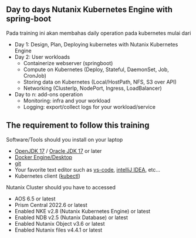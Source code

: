 ## Day to days Nutanix Kubernetes Engine with spring-boot

Pada training ini akan membahas daily operation pada kubernetes mulai dari

- Day 1: Design, Plan, Deploying kubernetes with Nutanix Kubernetes Engine 
- Day 2: User workloads
  - Containerize webserver (springboot)
  - Compute on Kubernetes (Deploy, Stateful, DaemonSet, Job, CronJob)
  - Storing data on Kubernetes (Local/HostPath, NFS, S3 over API)
  - Networking (ClusterIp, NodePort, Ingress, LoadBalancer)
- Day to n: add-ons operation
  - Monitoring: infra and your workload
  - Logging: export/collect logs for your workload/service

## The requirement to follow this training

Software/Tools should you install on your laptop

- [OpenJDK 17](https://openjdk.org/projects/jdk/17/) / [Oracle JDK 17](https://www.oracle.com/java/technologies/javase/jdk17-archive-downloads.html) or later
- [Docker Engine/Desktop](https://www.docker.com/products/docker-desktop/)
- [git](https://git-scm.com/downloads)
- Your favorite text editor such as [vs-code](https://code.visualstudio.com/), [intelliJ IDEA](https://www.jetbrains.com/idea/download/), etc...
- Kubernetes client ([kubectl](https://kubernetes.io/docs/tasks/tools/))

Nutanix Cluster should you have to accessed

- AOS 6.5 or latest
- Prism Central 2022.6 or latest
- Enabled NKE v2.8 (Nutanix Kubernetes Engine) or latest
- Enabled NDB v2.5 (Nutanix Database) or latest
- Enabled Nutanix Object v3.6 or latest
- Enabled Nutanix files v4.4.1 or latest